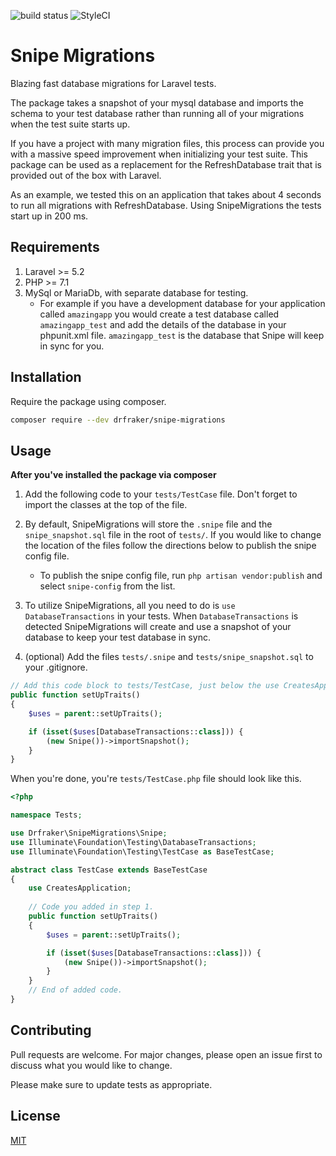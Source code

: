![build status](https://travis-ci.com/drfraker/snipe-migrations.svg?branch=master "build status")
![StyleCI](https://github.styleci.io/repos/171511006/shield?branch=master)

# Snipe Migrations

Blazing fast database migrations for Laravel tests. 

The package takes a snapshot of your mysql database and imports the schema to your test database rather than running 
all of your migrations when the test suite starts up. 

If you have a project with many migration files, this process can provide you with a massive speed improvement when 
initializing your test suite. This package can be used as a replacement for the RefreshDatabase trait that is provided out
of the box with Laravel.

As an example, we tested this on an application that takes about 4 seconds to run all migrations with RefreshDatabase. 
Using SnipeMigrations the tests start up in 200 ms.

## Requirements
1. Laravel >= 5.2
2. PHP >= 7.1
3. MySql or MariaDb, with separate database for testing.
	- For example if you have a development database for your application called `amazingapp`
	you would create a test database called `amazingapp_test` and add the details of the 
	database in your phpunit.xml file. `amazingapp_test` is the database that Snipe will keep in sync for you.

## Installation

Require the package using composer.

```bash
composer require --dev drfraker/snipe-migrations
```

## Usage

**After you've installed the package via composer**
1. Add the following code to your `tests/TestCase` file. Don't forget to import the classes at the top of the file.

2. By default, SnipeMigrations will store the `.snipe` file and the `snipe_snapshot.sql` file in the root of
`tests/`. If you would like to change the location of the files follow the directions below to publish
the snipe config file.
	- To publish the snipe config file, run `php artisan vendor:publish` and select `snipe-config` from the list.
	
3. To utilize SnipeMigrations, all you need to do is `use DatabaseTransactions` in your tests. When `DatabaseTransactions`
is detected SnipeMigrations will create and use a snapshot of your database to keep your test database in sync. 

4. (optional) Add the files `tests/.snipe` and `tests/snipe_snapshot.sql` to your .gitignore.
```php
// Add this code block to tests/TestCase, just below the use CreatesApplication; statement.
public function setUpTraits()
{
	$uses = parent::setUpTraits();

	if (isset($uses[DatabaseTransactions::class])) {
		(new Snipe())->importSnapshot();
	}
}
```

When you're done, you're `tests/TestCase.php` file should look like this.
```php
<?php

namespace Tests;

use Drfraker\SnipeMigrations\Snipe;
use Illuminate\Foundation\Testing\DatabaseTransactions;
use Illuminate\Foundation\Testing\TestCase as BaseTestCase;

abstract class TestCase extends BaseTestCase
{
    use CreatesApplication;
	
    // Code you added in step 1.
    public function setUpTraits()
    {
        $uses = parent::setUpTraits();

        if (isset($uses[DatabaseTransactions::class])) {
            (new Snipe())->importSnapshot();
        }
    }
    // End of added code.
}
```

## Contributing
Pull requests are welcome. For major changes, please open an issue first to discuss what you would like to change.

Please make sure to update tests as appropriate.

## License
[MIT](./LICENSE.md)
